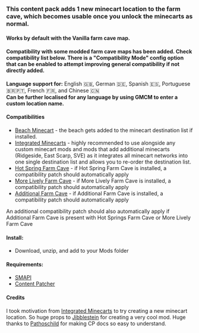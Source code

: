 ### This content pack adds 1 new minecart location to the farm cave, which becomes usable once you unlock the minecarts as normal.

#### Works by default with the Vanilla farm cave map.

#### Compatibility with some modded farm cave maps has been added. Check compatibility list below. There is a "Compatibility Mode" config option that can be enabled to attempt improving general compatibility if not directly added.

**Language support for:** English 🇬🇧, German 🇩🇪, Spanish 🇪🇸, Portuguese 🇧🇷🇵🇹, French 🇫🇷, and Chinese 🇨🇳
<br>**Can be further localised for any language by using GMCM to enter a custom location name.**

#### Compatibilities

-   [Beach Minecart](https://www.nexusmods.com/stardewvalley/mods/13650) - the beach gets added to the minecart destination list if installed.
-   [Integrated Minecarts](https://www.nexusmods.com/stardewvalley/mods/11881) - highly recommended to use alongside any custom minecart mods and mods that add additional minecarts (Ridgeside, East Scarp, SVE) as it integrates all minecart networks into one single destination list and allows you to re-order the destination list.
-	[Hot Spring Farm Cave](https://www.nexusmods.com/stardewvalley/mods/5849) - if Hot Spring Farm Cave is installed, a compatibility patch should automatically apply
-	[More Lively Farm Cave](https://www.nexusmods.com/stardewvalley/mods/23190) - if More Lively Farm Cave is installed, a compatibility patch should automatically apply
-	[Additional Farm Cave](https://www.nexusmods.com/stardewvalley/mods/14109) - if Additional Farm Cave is installed, a compatibility patch should automatically apply

An additional compatibility patch should also automatically apply if Additional Farm Cave is present with Hot Springs Farm Cave or More Lively Farm Cave

#### Install:

-   Download, unzip, and add to your Mods folder

#### Requirements:

-   [SMAPI](https://www.nexusmods.com/stardewvalley/mods/2400)
-   [Content Patcher](https://www.nexusmods.com/stardewvalley/mods/1915)

#### Credits

I took motivation from [Integrated Minecarts](https://www.nexusmods.com/stardewvalley/mods/11881) to try creating a new minecart location. So huge props to [Jibblestein](https://www.nexusmods.com/stardewvalley/users/5639823) for creating a very cool mod. Huge thanks to [Pathoschild](https://www.nexusmods.com/stardewvalley/users/1552317) for making CP docs so easy to understand.
